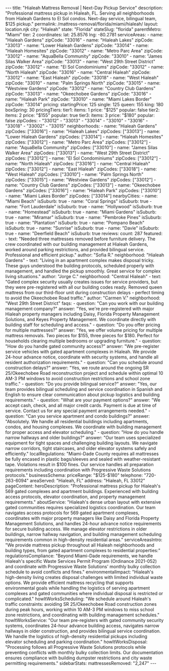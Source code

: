 --- title: "Hialeah Mattress Removal | Next-Day Pickup Service"
description: "Professional mattress pickup in Hialeah, FL. Serving all neighborhoods from Hialeah Gardens to El Sol condos. Next-day service, bilingual team, $125 pickup."
permalink: /mattress-removal/florida/miami/hialeah/ layout: location.njk
city: "Hialeah" state: "Florida" stateSlug: "florida" parentMetro: "Miami" tier: 2 coordinates: lat: 25.8576 lng: -80.2781 serviceAreas: - name: "Hialeah Gardens" zipCode: "33016" - name: "Hialeah Lakes" zipCode: "33013" - name: "Lower Hialeah Gardens" zipCode: "33014" - name: "Hialeah Homesites" zipCode: "33012" - name: "Metro Parc Area" zipCode: "33012" - name: "AquaBella Community" zipCode: "33010" - name: "James Silas Walker Area" zipCode: "33013" - name: "West 29th Street District" zipCode: "33012" - name: "El Sol Condominiums" zipCode: "33012" - name: "North Hialeah" zipCode: "33016" - name: "Central Hialeah" zipCode: "33012" - name: "East Hialeah" zipCode: "33018" - name: "West Hialeah" zipCode: "33010" - name: "Palm Springs North" zipCode: "33015" - name: "Westview Gardens" zipCode: "33012" - name: "Country Club Gardens" zipCode: "33013" - name: "Okeechobee Gardens" zipCode: "33016" - name: "Hialeah Park" zipCode: "33010" - name: "Miami Lakes Border" zipCode: "33014" pricing: startingPrice: 125 single: 125 queen: 155 king: 180 boxSpring: 30 pricingTiers: tier1: items: 1 price: "$125" popular: false tier2: items: 2 price: "$155" popular: true tier3: items: 3 price: "$180" popular: false zipCodes: - "33012" - "33013" - "33014" - "33010" - "33016" - "33018" - "33002" - "33015" neighborhoods: - name: "Hialeah Gardens" zipCodes: ["33016"] - name: "Hialeah Lakes" zipCodes: ["33013"] - name: "Lower Hialeah Gardens" zipCodes: ["33014"] - name: "Hialeah Homesites" zipCodes: ["33012"] - name: "Metro Parc Area" zipCodes: ["33012"] - name: "AquaBella Community" zipCodes: ["33010"] - name: "James Silas Walker Area" zipCodes: ["33013"] - name: "West 29th Street District" zipCodes: ["33012"] - name: "El Sol Condominiums" zipCodes: ["33012"] - name: "North Hialeah" zipCodes: ["33016"] - name: "Central Hialeah" zipCodes: ["33012"] - name: "East Hialeah" zipCodes: ["33018"] - name: "West Hialeah" zipCodes: ["33010"] - name: "Palm Springs North" zipCodes: ["33015"] - name: "Westview Gardens" zipCodes: ["33012"] - name: "Country Club Gardens" zipCodes: ["33013"] - name: "Okeechobee Gardens" zipCodes: ["33016"] - name: "Hialeah Park" zipCodes: ["33010"] - name: "Miami Lakes Border" zipCodes: ["33014"] nearbyCities: - name: "Miami Beach" isSuburb: true - name: "Coral Springs" isSuburb: true - name: "Fort Lauderdale" isSuburb: true - name: "Hollywood" isSuburb: true - name: "Homestead" isSuburb: true - name: "Miami Gardens" isSuburb: true - name: "Miramar" isSuburb: true - name: "Pembroke Pines" isSuburb: true - name: "Plantation" isSuburb: true - name: "Pompano Beach" isSuburb: true - name: "Sunrise" isSuburb: true - name: "Davie" isSuburb: true - name: "Deerfield Beach" isSuburb: true reviews: count: 287 featured: - text: "Needed three mattresses removed before furniture delivery. The crew coordinated with our building management at Hialeah Gardens, worked around parking restrictions, and provided bilingual service. Professional and efficient pickup." author: "Sofia R." neighborhood: "Hialeah Gardens" - text: "Living in an apartment complex makes disposal tricky. These guys understood the building protocols, scheduled properly with management, and handled the pickup smoothly. Great service for complex living situations." author: "Jorge C." neighborhood: "Central Hialeah" - text: "Gated complex security usually creates issues for service providers, but they were pre-registered with all our building codes ready. Removed queen mattress from our third-floor unit during construction delays - perfect timing to avoid the Okeechobee Road traffic." author: "Carmen V." neighborhood: "West 29th Street District" faqs: - question: "Can you work with our building management company?" answer: "Yes, we're pre-registered with major Hialeah property managers including Daisy, Florida Property Management Solutions, and Keyes Property Management. We coordinate directly with building staff for scheduling and access." - question: "Do you offer pricing for multiple mattresses?" answer: "Yes, we offer volume pricing for multiple mattress removals. Two pieces for $155, three pieces for $180. Perfect for households clearing multiple bedrooms or upgrading furniture." - question: "How do you handle gated community access?" answer: "We pre-register service vehicles with gated apartment complexes in Hialeah. We provide 24-hour advance notice, coordinate with security systems, and handle all resident authorization requirements." - question: "Can you schedule around construction delays?" answer: "Yes, we route around the ongoing SR 25/Okeechobee Road reconstruction project and schedule within optimal 10 AM-3 PM windows to avoid construction restrictions and school zone traffic." - question: "Do you provide bilingual service?" answer: "Yes, our team provides bilingual scheduling and service coordination in Spanish and English to ensure clear communication about pickup logistics and building requirements." - question: "What are your payment options?" answer: "We accept cash, check, and all major credit cards. Payment is due at time of service. Contact us for any special payment arrangements needed." - question: "Can you service apartment and condo buildings?" answer: "Absolutely. We handle all residential buildings including apartments, condos, and housing complexes. We coordinate with building management for proper access and elevator scheduling." - question: "How do you handle narrow hallways and older buildings?" answer: "Our team uses specialized equipment for tight spaces and challenging building layouts. We navigate narrow corridors, tight staircases, and older elevator systems safely and efficiently." localRegulations: "Miami-Dade County requires all mattresses be fully encased in plastic bags/sleeves and sealed with weather-resistant tape. Violations result in $100 fines. Our service handles all preparation requirements including coordination with Progressive Waste Solutions protocols." businessSchema: priceRange: "$125-$180" telephone: "720-263-6094" areaServed: "Hialeah, FL" address: "Hialeah, FL 33012" pageContent: heroDescription: "Professional mattress pickup for Hialeah's 569 gated complexes and apartment buildings. Experienced with building access protocols, elevator coordination, and property management requirements." aboutService: "Hialeah's dense urban layout with extensive gated communities requires specialized logistics coordination. Our team navigates access protocols for 569 gated apartment complexes, coordinates with major property managers like Daisy and Florida Property Management Solutions, and handles 24-hour advance notice requirements for secure building access. We manage elevator restrictions in older buildings, narrow hallway navigation, and building management scheduling requirements common in high-density residential areas." serviceAreasIntro: "We provide mattress pickup throughout all Hialeah neighborhoods and building types, from gated apartment complexes to residential properties:" regulationsCompliance: "Beyond Miami-Dade requirements, we handle Hialeah's specific Waste Services Permit Program (Ordinance 2021-052) and coordinate with Progressive Waste Solutions' monthly bulky collection schedule to avoid conflicts and fines." environmentalImpact: "Hialeah's high-density living creates disposal challenges with limited individual waste options. We provide efficient mattress recycling that supports environmental goals while handling the logistics of serving apartment complexes and gated communities where individual disposal is restricted or complicated." howItWorksScheduling: "We schedule around Hialeah's traffic constraints: avoiding SR 25/Okeechobee Road construction zones during peak hours, working within 10 AM-3 PM windows to miss school zone restrictions, and coordinating with building management schedules." howItWorksService: "Our team pre-registers with gated community security systems, coordinates 24-hour advance building access, navigates narrow hallways in older construction, and provides bilingual service coordination. We handle the logistics of high-density residential pickups including elevator scheduling and parking coordination." howItWorksDisposal: "Processing follows all Progressive Waste Solutions protocols while preventing conflicts with monthly bulky collection limits. Our documentation ensures compliance with building dumpster restrictions and city waste permitting requirements." sidebarStats: mattressesRemoved: "2,247" ---